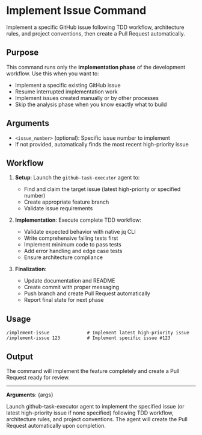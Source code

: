 # Implement Issue Command

Implement a specific GitHub issue following TDD workflow, architecture rules, and project conventions, then create a Pull Request automatically.

## Purpose

This command runs only the **implementation phase** of the development workflow. Use this when you want to:

- Implement a specific existing GitHub issue
- Resume interrupted implementation work
- Implement issues created manually or by other processes
- Skip the analysis phase when you know exactly what to build

## Arguments

- `<issue_number>` (optional): Specific issue number to implement
- If not provided, automatically finds the most recent high-priority issue

## Workflow

1. **Setup**: Launch the `github-task-executor` agent to:
   - Find and claim the target issue (latest high-priority or specified number)
   - Create appropriate feature branch
   - Validate issue requirements

2. **Implementation**: Execute complete TDD workflow:
   - Validate expected behavior with native jq CLI
   - Write comprehensive failing tests first
   - Implement minimum code to pass tests
   - Add error handling and edge case tests
   - Ensure architecture compliance

3. **Finalization**:
   - Update documentation and README
   - Create commit with proper messaging
   - Push branch and create Pull Request automatically
   - Report final state for next phase

## Usage

```
/implement-issue              # Implement latest high-priority issue
/implement-issue 123          # Implement specific issue #123
```

## Output

The command will implement the feature completely and create a Pull Request ready for review.

---

**Arguments**: {args}

Launch github-task-executor agent to implement the specified issue (or latest high-priority issue if none specified) following TDD workflow, architecture rules, and project conventions. The agent will create the Pull Request automatically upon completion.
